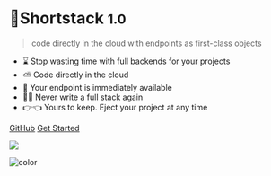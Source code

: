 <!-- ![logo](_media/icon.svg) -->

# 🥞Shortstack <small>1.0</small>

> code directly in the cloud with endpoints as first-class objects

- ⌛ Stop wasting time with full backends for your projects
- ⛅ Code directly in the cloud
- 🔗 Your endpoint is immediately available
- 🙅‍♀️ Never write a full stack again
- 👉👈 Yours to keep. Eject your project at any time

[GitHub](https://github.com/naderlikeladder/shortstack_docs)
[Get Started](#shortstack-docs)

<!-- background image -->

![](_media/bg.png)

<!-- background color -->

![color](#ee87a9)

